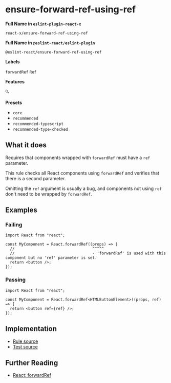 # ensure-forward-ref-using-ref

**Full Name in `eslint-plugin-react-x`**

```plain copy
react-x/ensure-forward-ref-using-ref
```

**Full Name in `@eslint-react/eslint-plugin`**

```plain copy
@eslint-react/ensure-forward-ref-using-ref
```

**Labels**

`forwardRef` `Ref`

**Features**

`🔍`

**Presets**

- `core`
- `recommended`
- `recommended-typescript`
- `recommended-type-checked`

## What it does

Requires that components wrapped with `forwardRef` must have a `ref` parameter.

This rule checks all React components using `forwardRef` and verifies that there is a second parameter.

Omitting the `ref` argument is usually a bug, and components not using `ref` don't need to be wrapped by `forwardRef`.

## Examples

### Failing

```tsx
import React from "react";

const MyComponent = React.forwardRef((props) => {
  //                                  ^^^^^
  //                                  - 'forwardRef' is used with this component but no 'ref' parameter is set.
  return <button />;
});
```

### Passing

```tsx
import React from "react";

const MyComponent = React.forwardRef<HTMLButtonElement>((props, ref) => {
  return <button ref={ref} />;
});
```

## Implementation

- [Rule source](https://github.com/rEl1cx/eslint-react/tree/main/packages/plugins/eslint-plugin-react-x/src/rules/ensure-forward-ref-using-ref.ts)
- [Test source](https://github.com/rEl1cx/eslint-react/tree/main/packages/plugins/eslint-plugin-react-x/src/rules/ensure-forward-ref-using-ref.spec.ts)

## Further Reading

- [React: forwardRef](https://react.dev/reference/react/forwardRef)
